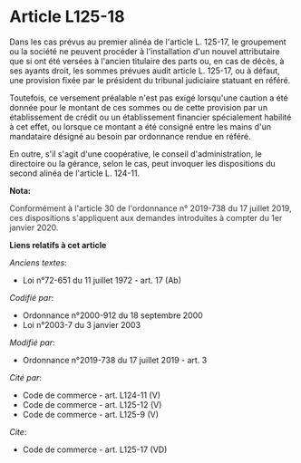 # Article L125-18

Dans les cas prévus au premier alinéa de l'article L. 125-17, le groupement ou la société ne peuvent procéder à
l'installation d'un nouvel attributaire que si ont été versées à l'ancien titulaire des parts ou, en cas de décès, à ses
ayants droit, les sommes prévues audit article L. 125-17, ou à défaut, une provision fixée par le président du tribunal
judiciaire statuant en référé.

Toutefois, ce versement préalable n'est pas exigé lorsqu'une caution a été donnée pour le montant de ces sommes ou de cette
provision par un établissement de crédit ou un établissement financier spécialement habilité à cet effet, ou lorsque ce
montant a été consigné entre les mains d'un mandataire désigné au besoin par ordonnance rendue en référé.

En outre, s'il s'agit d'une coopérative, le conseil d'administration, le directoire ou la gérance, selon le cas, peut
invoquer les dispositions du second alinéa de l'article L. 124-11.

**Nota:**

<font color="#333333">Conformément à l'article 30 de l'ordonnance n° 2019-738 du 17 juillet 2019, ces dispositions
s'appliquent aux demandes introduites à compter du 1er janvier 2020.</font>

**Liens relatifs à cet article**

_Anciens textes_:

  - Loi n°72-651 du 11 juillet 1972 - art. 17 (Ab)

_Codifié par_:

  - Ordonnance n°2000-912 du 18 septembre 2000
  - Loi n°2003-7 du 3 janvier 2003

_Modifié par_:

  - Ordonnance n°2019-738 du 17 juillet 2019 - art. 3

_Cité par_:

  - Code de commerce - art. L124-11 (V)
  - Code de commerce - art. L125-12 (V)
  - Code de commerce - art. L125-9 (V)

_Cite_:

  - Code de commerce - art. L125-17 (VD)
